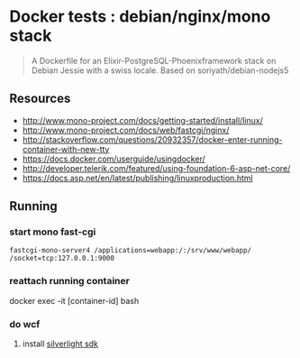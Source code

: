 # Docker tests : debian/nginx/mono stack
> A Dockerfile for an Elixir-PostgreSQL-Phoenixframework stack on Debian Jessie with a swiss locale.
Based on soriyath/debian-nodejs5

## Resources
* http://www.mono-project.com/docs/getting-started/install/linux/
* http://www.mono-project.com/docs/web/fastcgi/nginx/
* http://stackoverflow.com/questions/20932357/docker-enter-running-container-with-new-tty
* https://docs.docker.com/userguide/usingdocker/
* http://developer.telerik.com/featured/using-foundation-6-asp-net-core/
* https://docs.asp.net/en/latest/publishing/linuxproduction.html

## Running

### start mono fast-cgi
`fastcgi-mono-server4 /applications=webapp:/:/srv/www/webapp/ /socket=tcp:127.0.0.1:9000`

### reattach running container
docker exec -it [container-id] bash

### do wcf 
1. install [silverlight sdk](http://www.microsoft.com/en-us/download/details.aspx?id=28359)
